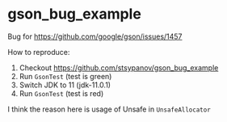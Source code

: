 # gson_bug_example
Bug for https://github.com/google/gson/issues/1457

How to reproduce:

1. Checkout https://github.com/stsypanov/gson_bug_example
2. Run `GsonTest` (test is green)
3. Switch JDK to 11 (jdk-11.0.1)
4. Run `GsonTest` (test is red)

I think the reason here is usage of Unsafe in `UnsafeAllocator`
